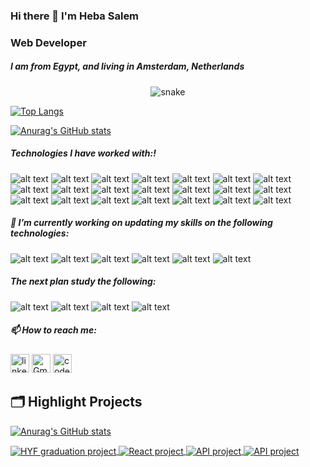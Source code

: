 

### Hi there 👋 I'm Heba Salem 
### Web Developer
##### I am from Egypt, and living in Amsterdam, Netherlands

 <div>
  <p align="center">
  <img src="https://res.cloudinary.com/hapiii/image/upload/v1679305878/ae3jjcn1dxtm9g4lrubb.svg" alt="snake"></center>
 </div>

 [![Top Langs](https://github-readme-stats.vercel.app/api/top-langs/?username=HebaMak&layout=compact)](https://github.com/HebaMak/github-readme-stats)

 [![Anurag's GitHub stats](https://github-readme-stats.vercel.app/api?username=HebaMak)](https://github.com/HebaMak/github-readme-stats)


##### Technologies I have worked with:!
 ![alt text](https://img.shields.io/badge/Html5--E34F26?style=for-the-badge&logo=Html5)
 ![alt text](https://img.shields.io/badge/Css3--1572B6?style=for-the-badge&logo=css3)
 ![alt text](https://img.shields.io/badge/Sass--CC6699?style=for-the-badge&logo=Sass)
 ![alt text](https://img.shields.io/badge/Bootstrap--7952B3?style=for-the-badge&logo=Bootstrap)
 ![alt text](https://img.shields.io/badge/JavaScript--F7DF1E?style=for-the-badge&logo=JavaScript)
 ![alt text](https://img.shields.io/badge/jQuery--0769AD?style=for-the-badge&logo=jQuery)
 ![alt text](https://img.shields.io/badge/Git--F05032?style=for-the-badge&logo=Git)
 ![alt text](https://img.shields.io/badge/GitHub--181717?style=for-the-badge&logo=GitHub)
 ![alt text](https://img.shields.io/badge/Pug--A86454?style=for-the-badge&logo=Pug)
 ![alt text](https://img.shields.io/badge/gulp--CF4647?style=for-the-badge&logo=gulp)
 ![alt text](https://img.shields.io/badge/React.js--61DAFB?style=for-the-badge&logo=React)
 ![alt text](https://img.shields.io/badge/Redux--764ABC?style=for-the-badge&logo=Redux)
 ![alt text](https://img.shields.io/badge/Node.js--339933?style=for-the-badge&logo=nodedotjs)
 ![alt text](https://img.shields.io/badge/Express.js--cc0000?style=for-the-badge&logo=Express)
 ![alt text](https://img.shields.io/badge/MogoDB--47A248?style=for-the-badge&logo=MongoDB)
 ![alt text](https://img.shields.io/badge/SQL,MySQL--4479A1?style=for-the-badge&logo=MySQL)
 ![alt text](https://img.shields.io/badge/npm--CB3837?style=for-the-badge&logo=npm)
 ![alt text](https://img.shields.io/badge/CodePen--000000?style=for-the-badge&logo=CodePen)
 ![alt text](https://img.shields.io/badge/VSCode--007ACC?style=for-the-badge&logo=Visual-Studio-Code)
 ![alt text](https://img.shields.io/badge/Render--46E3B7?style=for-the-badge&logo=Render)
 ![alt text](https://img.shields.io/badge/Netlify--00C7B7?style=for-the-badge&logo=Netlify)



##### 🔭 I’m currently working on updating my skills on the following technologies:
   ![alt text](https://img.shields.io/badge/MogoDB--47A248?style=for-the-badge&logo=MongoDB)
   ![alt text](https://img.shields.io/badge/SQL,MySQL--4479A1?style=for-the-badge&logo=MySQL)
   ![alt text](https://img.shields.io/badge/Redux--764ABC?style=for-the-badge&logo=Redux)
   ![alt text](https://img.shields.io/badge/TypeScript--3178C6?style=for-the-badge&logo=TypeScript)
   ![alt text](https://img.shields.io/badge/Webpack--8DD6F9?style=for-the-badge&logo=Webpack)
   ![alt text](https://img.shields.io/badge/Jest,unit.test--C21325?style=for-the-badge&logo=jest)
   
   
 ##### The next plan study the following:
   ![alt text](https://img.shields.io/badge/PHP--777BB4?style=for-the-badge&logo=PHP)
   ![alt text](https://img.shields.io/badge/Laravel--FF2D20?style=for-the-badge&logo=Laravel)
   ![alt text](https://img.shields.io/badge/React.Native--61DAFB?style=for-the-badge&logo=React)
   ![alt text](https://img.shields.io/badge/Vue.js--4FC08D?style=for-the-badge&logo=Vue.js)
   

##### 📫 How to reach me:

   [<img src='https://cdn.jsdelivr.net/npm/simple-icons@3.0.1/icons/linkedin.svg' alt='linkedin' height='30'>](https://www.linkedin.com/in/heba-salem-273710109/) [<img src="https://img.shields.io/badge/-Gmail-fff?logo=gmail" height="30" alt="Gmail">](heba.alzirsalem@gmail.com)  [<img src='https://cdn.jsdelivr.net/npm/simple-icons@3.0.1/icons/codepen.svg' alt='codepen' height='30'>](https://codepen.io/Hapiii) 
   
   
## 🗂️ Highlight Projects

[![Anurag's GitHub stats](https://github-readme-stats.vercel.app/api?username=anuraghazra)](https://github.com/anuraghazra/github-readme-stats)

 <a href="https://github.com/HebaMak/Courier4Me">
   <img align="center" src="https://github-readme-stats.vercel.app/api/pin/?username=HebaMak&repo=Courier4Me&show_icons=true&line_height=27&title_color=6aa6f8&text_color=8a919a&icon_color=6aa6f8&bg_color=22272e" alt="HYF graduation project" />
 </a>
 <a href="https://github.com/HebaMak/tv-maze">
   <img align="center" src="https://github-readme-stats.vercel.app/api/pin/?username=HebaMak&repo=tv-maze&show_icons=true&line_height=27&title_color=6aa6f8&text_color=8a919a&icon_color=6aa6f8&bg_color=22272e" alt="React project" />
 </a>
 <a href="https://github.com/HebaMak/Makeup-store-API-app">
   <img align="center" src="https://github-readme-stats.vercel.app/api/pin/?username=HebaMak&repo=Makeup-store-API-app&show_icons=true&line_height=27&title_color=6aa6f8&text_color=8a919a&icon_color=6aa6f8&bg_color=22272e" alt="API project" />
 </a>
 <a href="https://github.com/HebaMak/simple-ecommerce">
   <img align="center" src="https://github-readme-stats.vercel.app/api/pin/?username=HebaMak&repo=simple-ecommerce&show_icons=true&line_height=27&title_color=6aa6f8&text_color=8a919a&icon_color=6aa6f8&bg_color=22272e" alt="API project" />
 </a>

<!--
**HebaMak/HebaMak** is a ✨ _special_ ✨ repository because its `README.md` (this file) appears on your GitHub profile.

Here are some ideas to get you started:

- 🔭 I’m currently working on ...
- 🌱 I’m currently learning ...
- 👯 I’m looking to collaborate on ...
- 🤔 I’m looking for help with ...
- 💬 Ask me about ...
- 📫 How to reach me: ...
- 😄 Pronouns: ...
- ⚡ Fun fact: ...
-->
